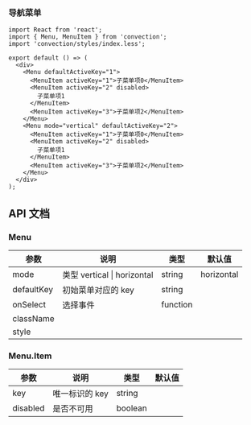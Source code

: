 ### 导航菜单

```tsx
import React from 'react';
import { Menu, MenuItem } from 'convection';
import 'convection/styles/index.less';

export default () => (
  <div>
    <Menu defaultActiveKey="1">
      <MenuItem activeKey="1">子菜单项0</MenuItem>
      <MenuItem activeKey="2" disabled>
        子菜单项1
      </MenuItem>
      <MenuItem activeKey="3">子菜单项2</MenuItem>
    </Menu>
    <Menu mode="vertical" defaultActiveKey="2">
      <MenuItem activeKey="1">子菜单项0</MenuItem>
      <MenuItem activeKey="2" disabled>
        子菜单项1
      </MenuItem>
      <MenuItem activeKey="3">子菜单项2</MenuItem>
    </Menu>
  </div>
);
```

## API 文档

### Menu

| 参数       | 说明                        | 类型     | 默认值     |
| ---------- | --------------------------- | -------- | ---------- |
| mode       | 类型 vertical \| horizontal | string   | horizontal |
| defaultKey | 初始菜单对应的 key          | string   |            |
| onSelect   | 选择事件                    | function |            |
| className  |                             |          |            |
| style      |                             |          |            |

### Menu.Item

| 参数     | 说明           | 类型    | 默认值 |
| -------- | -------------- | ------- | ------ |
| key      | 唯一标识的 key | string  |        |
| disabled | 是否不可用     | boolean |        |
